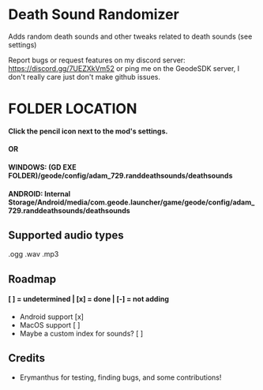 # Death Sound Randomizer
Adds random death sounds and other tweaks related to death sounds (see settings)

Report bugs or request features on my discord server: https://discord.gg/7UEZXkVm52 or ping me on the GeodeSDK server, I don't really care just don't make github issues.

# FOLDER LOCATION
#### Click the pencil icon next to the mod's settings.
#### OR
#### WINDOWS: (GD EXE FOLDER)/geode/config/adam_729.randdeathsounds/deathsounds
#### ANDROID: Internal Storage/Android/media/com.geode.launcher/game/geode/config/adam_729.randdeathsounds/deathsounds

## Supported audio types
.ogg
.wav
.mp3

## Roadmap
#### [ ] = undetermined | [x] = done | [-] = not adding
- Android support [x]
- MacOS support [ ]
- Maybe a custom index for sounds? [ ]

## Credits
- Erymanthus for testing, finding bugs, and some contributions!
